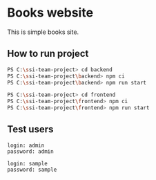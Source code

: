 # Books website
This is simple books site.

## How to run project
```bash
PS C:\ssi-team-project> cd backend
PS C:\ssi-team-project\backend> npm ci
PS C:\ssi-team-project\backend> npm run start
```
```bash
PS C:\ssi-team-project> cd frontend
PS C:\ssi-team-project\frontend> npm ci
PS C:\ssi-team-project\frontend> npm run start
```

## Test users
```
login: admin
password: admin
```  
```
login: sample
password: sample
```